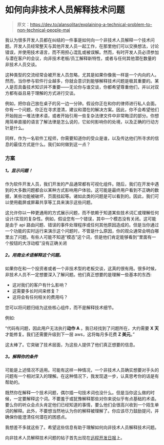 # 如何向非技术人员解释技术问题

> 原文：<https://dev.to/alansolitar/explaining-a-technical-problem-to-non-technical-people-maj>

我认为很多开发人员都在纠结的一件事是如何向一个非技术人员解释一个技术问题。开发人员经常整天与其他开发人员一起工作，在那里他们可以交换想法，讨论错误，并使用技术语言，而不用担心混乱或被误解。然而，有时开发人员必须参加与潜在客户的会议，向非技术老板/员工解释新特性，或者与任何其他潜在数量的非技术人员交谈。

这种类型的交流经常会被开发人员忽略，尤其是如果你像我一样是一个内向的人。然而，当你参与软件行业越多，你就会意识到能够解释技术问题是极其重要的。某人是否具备技术知识并不重要——无论你与谁交谈，你都希望尊重他们，并以对双方都有益且易于理解的方式进行交谈。

例如，把你自己放在桌子的另一边一分钟。假设你正在和你的律师进行私人会面。你有一个问题，你正在寻求澄清，建议和潜在的解决方案。因此，你不会希望他们开始抛出一堆法律术语，或者开始引用一些复杂法律文件中非常晦涩的部分。你想用简单直接的语言了解法律是怎么说的，它如何影响你的处境，以及正确的行动方针是什么。

同样，作为一名软件工程师，你需要知道你的受众是谁，以及传达他们所寻求的信息的最佳方式是什么。我们如何做到这一点？

### 方案

##### 1。显示问题！

作为软件开发人员，我们开发的产品通常都有可视化组件。随后，我们在开发中遇到的大多数问题都会以某种方式影响用户体验。这可能是最终用户看到不正确的数据，某些功能被破坏，页面挂起等。诸如此类的问题是可以看到的。因此，我们可以使用截屏或屏幕共享等工具来演示这些问题。

这允许你以一种更通用的方式展示问题，而不依赖于知道某些技术词汇或理解任何设计/实现的复杂性。例如，假设您有一个错误，其中一个模态没有关闭。这可能是由于 api 路由问题、错误的事件处理程序或任何其他原因造成的。但是当你通过一个功能的实时运行来演示这个问题时，不管是什么原因，你的观众通常会明白哪里出了问题。有些人可能不知道“模态”这个词，但是他们肯定能够看到“里面有一个按钮的大浮动框”没有正确关闭

##### 2。用商业术语解释这个问题。

如果你在和一个投资者或者一个非技术型的老板交谈，这真的很有用。很多时候，非技术人员不一定想要深入了解问题。他们真正想要的是理解一些基本的东西:

*   这对我们的客户有什么影响？
*   这需要多长时间来修复？
*   这将会有任何相关的费用吗？

您可以将问题归结为这些核心组件，而不是解释技术细节。

例如:

“代码有问题，因此用户无法执行**动作 A** 。我已经找到了问题所在，大约需要 **X 天**才能修复。我们还需要升级到下一层 aws，这将每月多花费 **Z 美元**。”

这太棒了。它突破了技术层面，为这些人提供了他们真正想要的信息。

##### 3。解释你的条件

可能是上述情况不适用。可能有这样一种情况，一个非技术人员确实想要对手头的问题有一个相对深入的理解。在这种情况下，我发现退一步，认真思考你的话是有帮助的。

既然你在解释一个技术问题，偶尔插一句技术词也没什么。但是当你这么做的时候，一定要解释这个词。不要羞于或犹豫解释那些对你来说似乎有点基础的术语。要么你的听众会点头肯定他们已经知道的事情，要么他们会很高兴收到一个陌生单词的解释。此外，不要想当然地认为你的解释被理解了。你应该尽力鼓励提问，并确保你能澄清任何潜在的困惑点。

我想差不多就这些了。希望这些信息有助于理解如何向非技术人员解释技术问题。

向非技术人员解释技术问题的帖子首先出现在[远程开发日报](https://remotedevdaily.com)上。